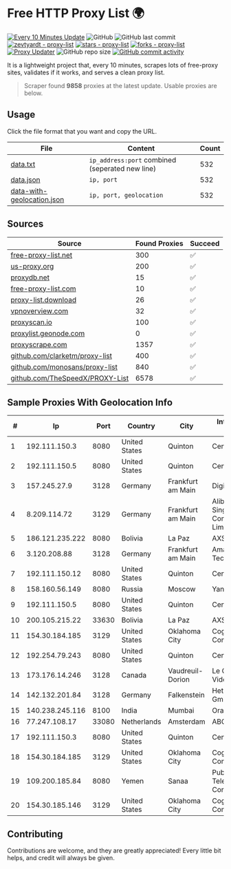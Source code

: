 
# Free HTTP Proxy List 🌍

[![Every 10 Minutes Update](https://github.com/mertguvencli/http-proxy-list/actions/workflows/main.yml/badge.svg?branch=main)](https://github.com/mertguvencli/http-proxy-list/actions/workflows/main.yml)
![GitHub](https://img.shields.io/github/license/mertguvencli/http-proxy-list)
![GitHub last commit](https://img.shields.io/github/last-commit/mertguvencli/http-proxy-list)
[![zevtyardt - proxy-list](https://img.shields.io/static/v1?label=zevtyardt&message=proxy-list&color=blue&logo=github)](https://github.com/zevtyardt/proxy-list "Go to GitHub repo")
[![stars - proxy-list](https://img.shields.io/github/stars/zevtyardt/proxy-list?style=social)](https://github.com/zevtyardt/proxy-list)
[![forks - proxy-list](https://img.shields.io/github/forks/zevtyardt/proxy-list?style=social)](https://github.com/zevtyardt/proxy-list)
[![Proxy Updater](https://github.com/zevtyardt/proxy-list/workflows/Proxy%20Updater/badge.svg)](https://github.com/zevtyardt/proxy-list/actions?query=workflow:"Proxy+Updater")
![GitHub repo size](https://img.shields.io/github/repo-size/zevtyardt/proxy-list)
[![GitHub commit activity](https://img.shields.io/github/commit-activity/m/zevtyardt/proxy-list?logo=commits)](https://github.com/zevtyardt/proxy-list/commits/main)

It is a lightweight project that, every 10 minutes, scrapes lots of free-proxy sites, validates if it works, and serves a clean proxy list.

> Scraper found **9858** proxies at the latest update. Usable proxies are below.

## Usage

Click the file format that you want and copy the URL.

|File|Content|Count|
|----|-------|-----|
|[data.txt](https://raw.githubusercontent.com/mertguvencli/http-proxy-list/main/proxy-list/data.txt)|`ip_address:port` combined (seperated new line)|532|
|[data.json](https://raw.githubusercontent.com/mertguvencli/http-proxy-list/main/proxy-list/data.json)|`ip, port`|532|
|[data-with-geolocation.json](https://raw.githubusercontent.com/mertguvencli/http-proxy-list/main/proxy-list/data-with-geolocation.json)|`ip, port, geolocation`|532|

## Sources

|Source|Found Proxies|Succeed|
|------|-------------|-------|
|[free-proxy-list.net](https://free-proxy-list.net)|300|✅|
|[us-proxy.org](https://www.us-proxy.org)|200|✅|
|[proxydb.net](http://proxydb.net)|15|✅|
|[free-proxy-list.com](https://free-proxy-list.com/?page=&port=&type%5B%5D=http&type%5B%5D=https&up_time=0&search=Search)|10|✅|
|[proxy-list.download](https://www.proxy-list.download/HTTP)|26|✅|
|[vpnoverview.com](https://vpnoverview.com/privacy/anonymous-browsing/free-proxy-servers)|32|✅|
|[proxyscan.io](https://www.proxyscan.io)|100|✅|
|[proxylist.geonode.com](https://proxylist.geonode.com/api/proxy-list?limit=300&page=1&sort_by=lastChecked&sort_type=desc&protocols=http,https)|0|✅|
|[proxyscrape.com](https://api.proxyscrape.com/v2/?request=displayproxies&protocol=http&timeout=10000&country=all&ssl=all&anonymity=all)|1357|✅|
|[github.com/clarketm/proxy-list](https://raw.githubusercontent.com/clarketm/proxy-list/master/proxy-list-raw.txt)|400|✅|
|[github.com/monosans/proxy-list](https://raw.githubusercontent.com/monosans/proxy-list/main/proxies/http.txt)|840|✅|
|[github.com/TheSpeedX/PROXY-List](https://raw.githubusercontent.com/TheSpeedX/PROXY-List/master/http.txt)|6578|✅|


## Sample Proxies With Geolocation Info

|#|Ip|Port|Country|City|Internet Service Provider|
|-|--|----|-------|----|-------------------------|
|1|192.111.150.3|8080|United States|Quinton|Centrilogic|
|2|192.111.150.5|8080|United States|Quinton|Centrilogic|
|3|157.245.27.9|3128|Germany|Frankfurt am Main|DigitalOcean, LLC|
|4|8.209.114.72|3129|Germany|Frankfurt am Main|Alibaba.com Singapore E-Commerce Private Limited|
|5|186.121.235.222|8080|Bolivia|La Paz|AXS Bolivia S. A.|
|6|3.120.208.88|3128|Germany|Frankfurt am Main|Amazon Technologies Inc.|
|7|192.111.150.12|8080|United States|Quinton|Centrilogic|
|8|158.160.56.149|8080|Russia|Moscow|Yandex.Cloud LLC|
|9|192.111.150.5|8080|United States|Quinton|Centrilogic|
|10|200.105.215.22|33630|Bolivia|La Paz|AXS Bolivia S. A.|
|11|154.30.184.185|3129|United States|Oklahoma City|Cogent Communications|
|12|192.254.79.243|8080|United States|Quinton|Centrilogic|
|13|173.176.14.246|3128|Canada|Vaudreuil-Dorion|Le Groupe Videotron Ltee|
|14|142.132.201.84|3128|Germany|Falkenstein|Hetzner Online GmbH|
|15|140.238.245.116|8100|India|Mumbai|Oracle Corporation|
|16|77.247.108.17|33080|Netherlands|Amsterdam|ABC Consultancy|
|17|192.111.150.3|8080|United States|Quinton|Centrilogic|
|18|154.30.184.185|3129|United States|Oklahoma City|Cogent Communications|
|19|109.200.185.84|8080|Yemen|Sanaa|Public Telecommunication Corporation|
|20|154.30.185.146|3129|United States|Oklahoma City|Cogent Communications|



## Contributing

Contributions are welcome, and they are greatly appreciated! Every
little bit helps, and credit will always be given.

